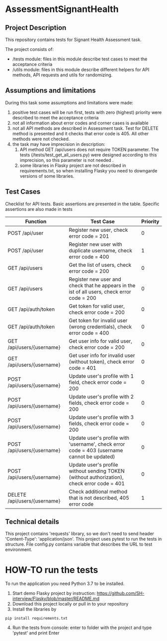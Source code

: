 # AssessmentSignantHealth #

## Project Description ##
This repository contains tests for Signant Health Assessment task.

The project consists of:
 - /tests module: files in this module describe test cases to meet the acceptance criteria
 - /utils module: files in this module describe different helpers for API methods, API requests and utils for randomizing.

## Assumptions and limitations ##
During this task some assumptions and limitations were made:
1) positive test cases will be run first, tests with zero (highest) priority were described to meet the acceptance criteria
2) not all information about error codes and corner cases is available
3) not all API methods are described in Assessment task. Test for DELETE method is presented and it checks that error code is 405. All other methods were not checked.
4) the task may have imprecision in description:
   1) API method GET /api/users does not require TOKEN parameter. The tests (/tests/test_get_all_users.py) were designed according to this imprecision, so this parameter is not needed .
   2) some libraries in Flasky project are not described  in requirements.txt, so when installing Flasky you need to downgarde versions of some libraries.


## Test Cases ##
Checklist for API tests. Basic assertions are presented in the table. Specific assertions are also made in tests

| Function                     | Test Case                                                                                   | Priority |
|------------------------------|---------------------------------------------------------------------------------------------|----------|
| POST /api/user               | Register new user, check error code = 201                                                   | 0        |
| POST /api/user               | Register new user with duplicate username, check error code = 400                           | 1        |
| GET /api/users               | Get the list of users, check error code = 200                                               | 0        |
| GET /api/users               | Register new user and check that he appears in the ist of all users, check error code = 200 | 0        |
| GET /api/auth/token          | Get token for valid user, check error code = 200                                            | 0        |
| GET /api/auth/token          | Get token for invalid user (wrong credentials), check error code = 400                      | 0        |
| GET /api/users/{username}    | Get user info for valid user, check error code = 200                                        | 0        |
| GET /api/users/{username}    | Get user info for invalid user (without token), check error code = 401                      | 0        |
| POST /api/users/{username}   | Update user's profile with 1 field, check error code = 200                                  | 0        |
| POST /api/users/{username}   | Update user's profile with 2 fields, check error code = 200                                 | 0        |
| POST /api/users/{username}   | Update user's profile with 3 fields, check error code = 200                                 | 0        |
| POST /api/users/{username}   | Update user's profile with 'username', check error code = 403 (username cannot be updated)  | 0        |
| POST /api/users/{username}   | Update user's profile without sending TOKEN (without authorization), check error code = 401 | 0        |
| DELETE /api/users/{username} | Check additional method that is not described, 405 error code                               | 1        |
 
## Technical details ##
This project contains 'requests' library, so we don't need to send header 'Content-Type': 'application/json'. 
This project uses pytest to run the tests in structure.
File config.py contains variable that describes the URL to test environment.

# HOW-TO run the tests #
To run the application you need Python 3.7 to be installed.
1. Start demo Flasky project by instruction: https://github.com/SH-interview/Flasky/blob/master/README.md
2. Download this project locally or pull in to your repository 
3. Install the libraries by

``` pip install requirements.txt ```


4. Run the tests from console: enter to folder with the project and type 'pytest' and print Enter

